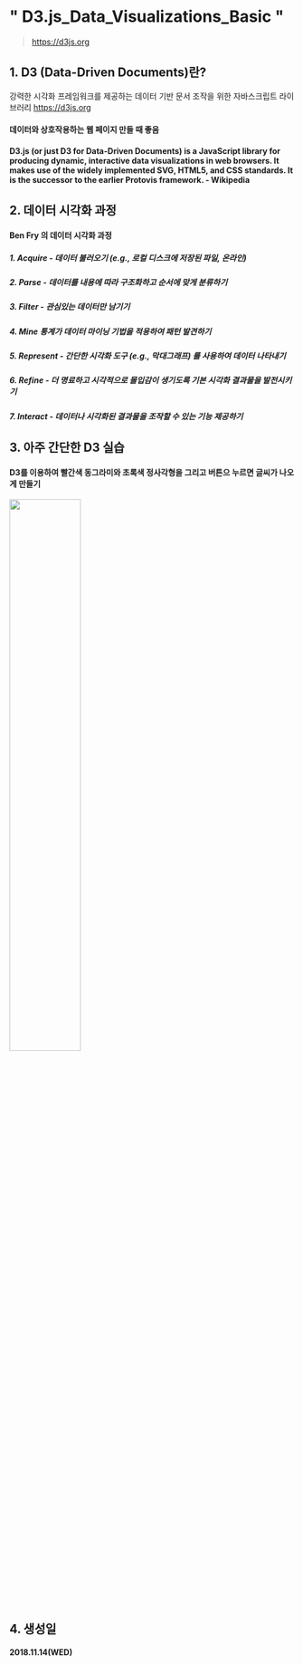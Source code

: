 # " D3.js_Data_Visualizations_Basic "
> https://d3js.org

## 1. D3 (Data-Driven Documents)란?
 강력한 시각화 프레임워크를 제공하는 데이터 기반 문서 조작을 위한 자바스크립트 라이브러리 https://d3js.org
#### 데이터와 상호작용하는 웹 페이지 만들 때 좋음
#### D3.js (or just D3 for Data-Driven Documents) is a JavaScript library for producing dynamic, interactive data visualizations in web browsers. It makes use of the widely implemented SVG, HTML5, and CSS standards. It is the successor to the earlier Protovis framework.  - Wikipedia

## 2. 데이터 시각화 과정

#### Ben Fry 의 데이터 시각화 과정 

##### 1. Acquire - 데이터 불러오기 (e.g., 로컬 디스크에 저장된 파일, 온라인)
##### 2. Parse - 데이터를 내용에 따라 구조화하고 순서에 맞게 분류하기
##### 3. Filter - 관심있는 데이터만 남기기 
##### 4. Mine 통계가 데이터 마이닝 기법을 적용하여 패턴 발견하기 
##### 5. Represent - 간단한 시각화 도구 (e.g., 막대그래프) 를 사용하여 데이터 나타내기
##### 6. Refine - 더 명료하고 시각적으로 몰입감이 생기도록 기본 시각화 결과물을 발전시키기
##### 7. Interact - 데이터나 시각화된 결과물을 조작할 수 있는 기능 제공하기   


## 3. 아주 간단한 D3 실습

#### D3를 이용하여 빨간색 동그라미와 초록색 정사각형을 그리고 버튼으 누르면 글씨가 나오게 만들기

<img src="https://user-images.githubusercontent.com/41661879/53242378-e7741300-36e7-11e9-992f-6b53e131851d.png" width="50%" height="50%">

## 4. 생성일

#### 2018.11.14(WED)

